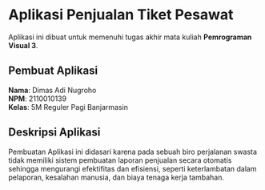 # Aplikasi Penjualan Tiket Pesawat
Aplikasi ini dibuat untuk memenuhi tugas akhir mata kuliah **Pemrograman Visual 3**.

## Pembuat Aplikasi
 **Nama**: Dimas Adi Nugroho </br>
 **NPM**: 2110010139 </br>
 **Kelas**: 5M Reguler Pagi Banjarmasin

## Deskripsi Aplikasi
Pembuatan Aplikasi ini didasari karena pada sebuah biro perjalanan swasta tidak memiliki sistem pembuatan laporan penjualan secara otomatis sehingga mengurangi efektifitas dan efisiensi, seperti keterlambatan dalam pelaporan, kesalahan manusia, dan biaya tenaga kerja tambahan.